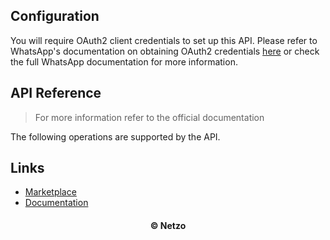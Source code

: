 ## Configuration

You will require OAuth2 client credentials to set up this API. Please refer to
WhatsApp's documentation on obtaining OAuth2 credentials
[here](https://developers.facebook.com/docs/whatsapp/cloud-api/get-started) or
check the full WhatsApp documentation for more information.

## API Reference

> For more information refer to the official documentation

The following operations are supported by the API.

## Links

- [Marketplace](https://app.netzo.io/resources/resource-http-whatsapp-business-cloud)
- [Documentation](https://developers.facebook.com/docs/whatsapp)

<div align="center">
  <h4>© Netzo</h4>
</div>
